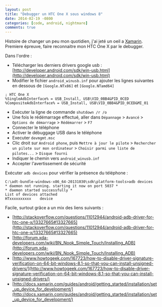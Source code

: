 ```yaml
---
layout: post
title: "Debugger un HTC One X sous windows 8"
date: 2014-02-19 -0800
categories: [code, android, nightmare]
comments: true
---
```


Histoire de changer un peu mon quotidien, j'ai jeté un oeil a [Xamarin](https://xamarin.com/). Premiere épreuve, faire reconnaitre mon HTC One X par le debugger.

Dans l'ordre :

- Télécharger les derniers drivers google usb : [http://developer.android.com/sdk/win-usb.html](http://developer.android.com/sdk/win-usb.html)
- Modifier le fichier `android_winusb.inf` pour ajouter les lignes suivantes en dessous de `[Google.NTx86]` et `[Google.NTamd64]` 

````
; HTC One X
%SingleAdbInterface% = USB_Install, USB\VID_0BB4&PID_0CED
%CompositeAdbInterface% = USB_Install, USB\VID_0BB4&PID_0CED&MI_01
````

- Exécuter la ligne de commande `shutdown /r /o`
- Une fois le rédémarrage effectué, aller dans `Dépannage` > `Avancé` > `Options de démarrage` > `Rédémarrer` > `F7`
- Connecter le téléphone
- Activer le débuggage USB dans le téléphone
- Executer `devmgmt.msc`
- Clic droit sur `Android phone`, puis `Mettre à jour le pilote` > `Rechercher un pilote sur mon ordinateur` > `Choisir parmi une liste de pilotes...` > `Disque fourni` 
- Indiquer le chemin vers `android_winusb.inf`
- Accepter l'avertissement de sécurité

Exécuter `adb devices` pour vérifier la présence du téléphone :

````
C:\adt-bundle-windows-x86_64-20131030\sdk\platform-tools>adb devices
* daemon not running. starting it now on port 5037 *
* daemon started successfully *
List of devices attached
HTxxxxxxxxxx    device
````

Facile, surtout grâce a un mix des liens suivants :

- [http://stackoverflow.com/questions/11012944/android-adb-driver-for-htc-one-x/13327665#13327665](http://stackoverflow.com/questions/11012944/android-adb-driver-for-htc-one-x/13327665#13327665)
- [http://forum.xda-developers.com/wiki/BN_Nook_Simple_Touch/Installing_ADB](http://forum.xda-developers.com/wiki/BN_Nook_Simple_Touch/Installing_ADB)
- [http://www.howtogeek.com/167723/how-to-disable-driver-signature-verification-on-64-bit-windows-8.1-so-that-you-can-install-unsigned-drivers/](http://www.howtogeek.com/167723/how-to-disable-driver-signature-verification-on-64-bit-windows-8.1-so-that-you-can-install-unsigned-drivers/)
- [http://docs.xamarin.com/guides/android/getting_started/installation/set_up_device_for_development/](http://docs.xamarin.com/guides/android/getting_started/installation/set_up_device_for_development/)


